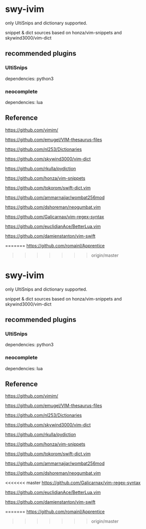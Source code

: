 <!--
 * @Author: your name
 * @Date: 2020-06-12 07:37:55
 * @LastEditTime: 2020-06-14 04:36:40
 * @LastEditors: Please set LastEditors
 * @Description: In User Settings Edit
 * @FilePath: \undefinedc:\Users\swy\Documents\GitHub\ivim-snippets\README.md
--> 
# swy-ivim

only UltiSnips and dictionary supported.

snippet & dict sources based on honza/vim-snippets and skywind3000/vim-dict

## recommended plugins

### UltiSnips

dependencies: python3

### neocomplete

dependencies: lua

## Reference

https://github.com/vimim/

https://github.com/emugel/VIM-thesaurus-files

https://github.com/nl253/Dictionaries

https://github.com/skywind3000/vim-dict

https://github.com/rkulla/pydiction

https://github.com/honza/vim-snippets

https://github.com/tokorom/swift-dict.vim

https://github.com/ammarnajjar/wombat256mod

https://github.com/dshoreman/neogumbat.vim

https://github.com/Galicarnax/vim-regex-syntax

https://github.com/euclidianAce/BetterLua.vim

https://github.com/damienstanton/vim-swift









=======
https://github.com/romainl/Apprentice
>>>>>>> origin/master
<!--
 * @Author: your name
 * @Date: 2020-06-12 07:37:55
 * @LastEditTime: 2020-06-14 04:36:40
 * @LastEditors: Please set LastEditors
 * @Description: In User Settings Edit
 * @FilePath: \undefinedc:\Users\swy\Documents\GitHub\ivim-snippets\README.md
--> 
# swy-ivim

only UltiSnips and dictionary supported.

snippet & dict sources based on honza/vim-snippets and skywind3000/vim-dict

## recommended plugins

### UltiSnips

dependencies: python3

### neocomplete

dependencies: lua

## Reference

https://github.com/vimim/

https://github.com/emugel/VIM-thesaurus-files

https://github.com/nl253/Dictionaries

https://github.com/skywind3000/vim-dict

https://github.com/rkulla/pydiction

https://github.com/honza/vim-snippets

https://github.com/tokorom/swift-dict.vim

https://github.com/ammarnajjar/wombat256mod

https://github.com/dshoreman/neogumbat.vim

<<<<<<< master
https://github.com/Galicarnax/vim-regex-syntax

https://github.com/euclidianAce/BetterLua.vim

https://github.com/damienstanton/vim-swift









=======
https://github.com/romainl/Apprentice
>>>>>>> origin/master
